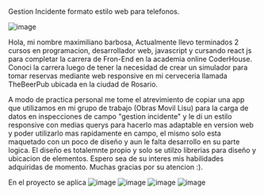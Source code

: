 Gestion Incidente formato estilo web para telefonos. 

![image](https://user-images.githubusercontent.com/86979361/149609781-cf816c00-0a44-45d6-bf12-769a5c169934.png)

Hola, mi nombre maximiliano barbosa, 
Actualmente llevo terminados 2 cursos en programacion, desarrollador web, javascript y cursando react js para completar la carrera de Fron-End en la academia online CoderHouse. Conoci la carrera luego de tener la necesidad de crear un simulador para tomar reservas mediante web responsive en mi cerveceria llamada TheBeerPub ubicada en la ciudad de Rosario.
 
A modo de practica personal me tome el atrevimiento de copiar una app que utilizamos en mi grupo de trabajo (Obras Movil Lisu) para la carga de datos en inspecciones de campo "gestion incidente" y le di un estilo responsive con medias querys para hacerlo mas adaptable en version web y poder utilizarlo mas rapidamente en campo, el mismo solo esta maquetado con un poco de diseño y aun le falta desarrollo en su parte logica.
 El diseño es totalemnte propio y solo se utilzo librerias para diseño y ubicacion de elementos.
 Espero sea de su interes mis habilidades adquiridas de momento.
 Muchas gracias por su atencion :).
 
 En el proyecto se aplica
![image](https://user-images.githubusercontent.com/86979361/149609235-8e76b2cc-386e-4db7-852e-f58587313a55.png)
![image](https://user-images.githubusercontent.com/86979361/149609254-37f72ed5-0df0-412a-8395-40a91f3e42d4.png)
![image](https://user-images.githubusercontent.com/86979361/149609264-54470a97-45de-42a5-8906-edbbe04731eb.png)
![image](https://user-images.githubusercontent.com/86979361/149609276-4de730d2-80bd-40e7-a6d2-b93afe12996f.png)
 
 
 
 




